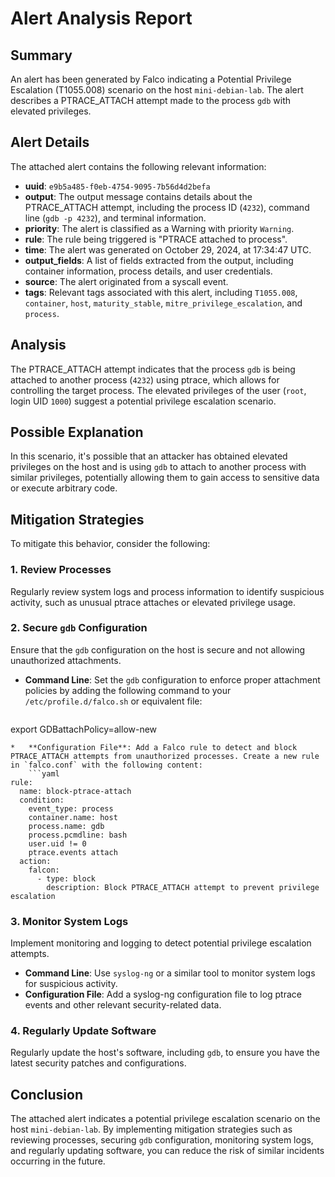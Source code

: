 **Alert Analysis Report**
==========================

**Summary**
------------

An alert has been generated by Falco indicating a Potential Privilege Escalation (T1055.008) scenario on the host `mini-debian-lab`. The alert describes a PTRACE_ATTACH attempt made to the process `gdb` with elevated privileges.

**Alert Details**
------------------

The attached alert contains the following relevant information:

*   **uuid**: `e9b5a485-f0eb-4754-9095-7b56d4d2befa`
*   **output**: The output message contains details about the PTRACE_ATTACH attempt, including the process ID (`4232`), command line (`gdb -p 4232`), and terminal information.
*   **priority**: The alert is classified as a Warning with priority `Warning`.
*   **rule**: The rule being triggered is "PTRACE attached to process".
*   **time**: The alert was generated on October 29, 2024, at 17:34:47 UTC.
*   **output_fields**: A list of fields extracted from the output, including container information, process details, and user credentials.
*   **source**: The alert originated from a syscall event.
*   **tags**: Relevant tags associated with this alert, including `T1055.008`, `container`, `host`, `maturity_stable`, `mitre_privilege_escalation`, and `process`.

**Analysis**
-------------

The PTRACE_ATTACH attempt indicates that the process `gdb` is being attached to another process (`4232`) using ptrace, which allows for controlling the target process. The elevated privileges of the user (`root`, login UID `1000`) suggest a potential privilege escalation scenario.

**Possible Explanation**
------------------------

In this scenario, it's possible that an attacker has obtained elevated privileges on the host and is using `gdb` to attach to another process with similar privileges, potentially allowing them to gain access to sensitive data or execute arbitrary code.

**Mitigation Strategies**
-------------------------

To mitigate this behavior, consider the following:

### 1. **Review Processes**

Regularly review system logs and process information to identify suspicious activity, such as unusual ptrace attaches or elevated privilege usage.

### 2. **Secure `gdb` Configuration**

Ensure that the `gdb` configuration on the host is secure and not allowing unauthorized attachments.

*   **Command Line**: Set the `gdb` configuration to enforce proper attachment policies by adding the following command to your `/etc/profile.d/falco.sh` or equivalent file:
    ```bash
export GDBattachPolicy=allow-new
```
*   **Configuration File**: Add a Falco rule to detect and block PTRACE_ATTACH attempts from unauthorized processes. Create a new rule in `falco.conf` with the following content:
    ```yaml
rule:
  name: block-ptrace-attach
  condition:
    event_type: process
    container.name: host
    process.name: gdb
    process.pcmdline: bash
    user.uid != 0
    ptrace.events attach
  action:
    falcon:
      - type: block
        description: Block PTRACE_ATTACH attempt to prevent privilege escalation
```

### 3. **Monitor System Logs**

Implement monitoring and logging to detect potential privilege escalation attempts.

*   **Command Line**: Use `syslog-ng` or a similar tool to monitor system logs for suspicious activity.
*   **Configuration File**: Add a syslog-ng configuration file to log ptrace events and other relevant security-related data.

### 4. **Regularly Update Software**

Regularly update the host's software, including `gdb`, to ensure you have the latest security patches and configurations.

**Conclusion**
----------

The attached alert indicates a potential privilege escalation scenario on the host `mini-debian-lab`. By implementing mitigation strategies such as reviewing processes, securing `gdb` configuration, monitoring system logs, and regularly updating software, you can reduce the risk of similar incidents occurring in the future.